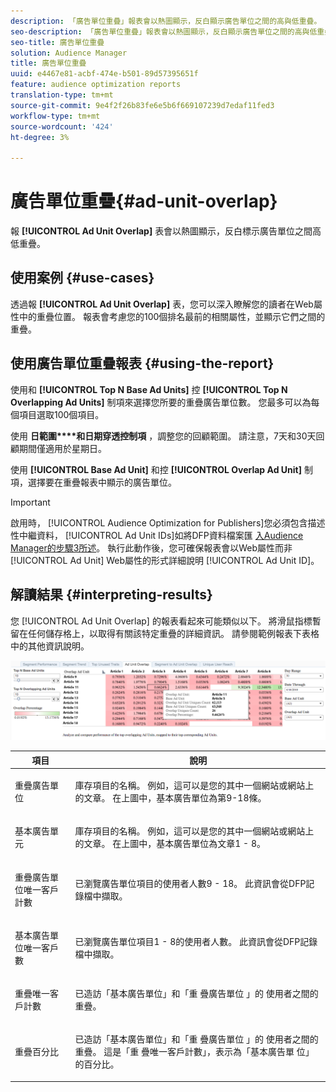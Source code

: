 ```yaml
---
description: 「廣告單位重疊」報表會以熱圖顯示，反白顯示廣告單位之間的高與低重疊。
seo-description: 「廣告單位重疊」報表會以熱圖顯示，反白顯示廣告單位之間的高與低重疊。
seo-title: 廣告單位重疊
solution: Audience Manager
title: 廣告單位重疊
uuid: e4467e81-acbf-474e-b501-89d57395651f
feature: audience optimization reports
translation-type: tm+mt
source-git-commit: 9e4f2f26b83fe6e5b6f669107239d7edaf11fed3
workflow-type: tm+mt
source-wordcount: '424'
ht-degree: 3%

---
```



# 廣告單位重疊{#ad-unit-overlap}

報 **[!UICONTROL Ad Unit Overlap]** 表會以熱圖顯示，反白標示廣告單位之間高低重疊。

## 使用案例 {#use-cases}

透過報 **[!UICONTROL Ad Unit Overlap]** 表，您可以深入瞭解您的讀者在Web屬性中的重疊位置。 報表會考慮您的100個排名最前的相關屬性，並顯示它們之間的重疊。

## 使用廣告單位重疊報表 {#using-the-report}

使用和 **[!UICONTROL Top N Base Ad Units]** 控 **[!UICONTROL Top N Overlapping Ad Units]** 制項來選擇您所要的重疊廣告單位數。 您最多可以為每個項目選取100個項目。

使用 **日範圍****和日期穿透控制項** ，調整您的回顧範圍。 請注意，7天和30天回顧期間僅適用於星期日。

使用 **[!UICONTROL Base Ad Unit]** 和控 **[!UICONTROL Overlap Ad Unit]** 制項，選擇要在重疊報表中顯示的廣告單位。

>[!IMPORTANT]
>
>啟用時， [!UICONTROL Audience Optimization for Publishers]您必須包含描述性中繼資料， [!UICONTROL Ad Unit IDs]如將DFP資料檔案匯 [入Audience Manager的步驟3所述](../../../reporting/audience-optimization-reports/aor-publishers/import-dfp.md)。 執行此動作後，您可確保報表會以Web屬性而非 [!UICONTROL Ad Unit] Web屬性的形式詳細說明 [!UICONTROL Ad Unit ID]。

## 解讀結果 {#interpreting-results}

您 [!UICONTROL Ad Unit Overlap] 的報表看起來可能類似以下。 將滑鼠指標暫留在任何儲存格上，以取得有關該特定重疊的詳細資訊。 請參閱範例報表下表格中的其他資訊說明。

![](assets/publisher_ad_unit_overlap.png)

<table id="table_22340F45B1B94D3796174CB30A60E212"> 
 <thead> 
  <tr> 
   <th colname="col1" class="entry"> 項目 </th> 
   <th colname="col2" class="entry"> 說明 </th> 
  </tr>
 </thead>
 <tbody> 
  <tr> 
   <td colname="col1"> <p><span class="wintitle"> 重疊廣告單位</span> </p> </td> 
   <td colname="col2"> <p>庫存項目的名稱。 例如，這可以是您的其中一個網站或網站上的文章。 在上圖中，基本廣告單位為第9-18條。 </p> </td> 
  </tr> 
  <tr> 
   <td colname="col1"> <p><span class="wintitle"> 基本廣告單元</span> </p> </td> 
   <td colname="col2"> <p>庫存項目的名稱。 例如，這可以是您的其中一個網站或網站上的文章。 在上圖中，基本廣告單位為文章1 - 8。 </p> </td> 
  </tr> 
  <tr> 
   <td colname="col1"> <p><span class="wintitle"> 重疊廣告單位唯一客戶計數</span> </p> </td> 
   <td colname="col2"> <p>已瀏覽廣告單位項目的使用者人數9 - 18。 此資訊會從DFP記錄檔中擷取。 </p> </td> 
  </tr> 
  <tr> 
   <td colname="col1"> <p><span class="wintitle"> 基本廣告單位唯一客戶數</span> </p> </td> 
   <td colname="col2"> <p>已瀏覽廣告單位項目1 - 8的使用者人數。 此資訊會從DFP記錄檔中擷取。 </p> </td> 
  </tr> 
  <tr> 
   <td colname="col1"> <p><span class="wintitle"> 重疊唯一客戶計數</span> </p> </td> 
   <td colname="col2"> <p>已造訪「基本廣告單位」和「重 <span class="wintitle"> 疊廣告單位</span> 」的 <span class="wintitle"> 使用者之間的重疊</span>。 </p> </td> 
  </tr> 
  <tr> 
   <td colname="col1"> <p><span class="wintitle"> 重疊百分比</span> </p> </td> 
   <td colname="col2"> <p>已造訪「基本廣告單位」和「重 <span class="wintitle"> 疊廣告單位</span> 」的 <span class="wintitle"> 使用者之間的重疊</span>。 這是「重 <span class="wintitle"> 疊唯一客戶計數」</span>，表示為「基本廣告單 <span class="wintitle"> 位」的百分比</span>。 </p> </td> 
  </tr> 
 </tbody> 
</table>
